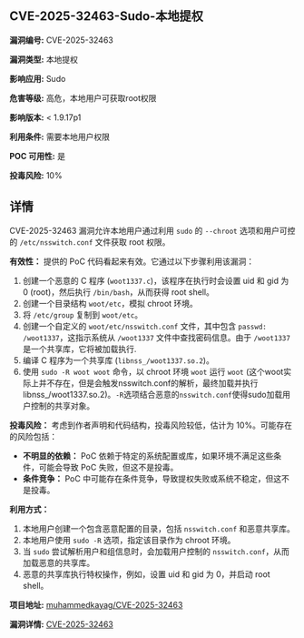 ## CVE-2025-32463-Sudo-本地提权

**漏洞编号:** CVE-2025-32463

**漏洞类型:** 本地提权

**影响应用:** Sudo

**危害等级:** 高危，本地用户可获取root权限

**影响版本:** < 1.9.17p1

**利用条件:** 需要本地用户权限

**POC 可用性:** 是

**投毒风险:** 10%

## 详情

CVE-2025-32463 漏洞允许本地用户通过利用 `sudo` 的 `--chroot` 选项和用户可控的 `/etc/nsswitch.conf` 文件获取 root 权限。 

**有效性：**
提供的 PoC 代码看起来有效。它通过以下步骤利用该漏洞：

1.  创建一个恶意的 C 程序 (`woot1337.c`)，该程序在执行时会设置 uid 和 gid 为 0 (root)，然后执行 `/bin/bash`，从而获得 root shell。
2.  创建一个目录结构 `woot/etc`，模拟 chroot 环境。
3.  将 `/etc/group` 复制到 `woot/etc`。
4.  创建一个自定义的 `woot/etc/nsswitch.conf` 文件，其中包含 `passwd: /woot1337`，这指示系统从 `/woot1337` 文件中查找密码信息。由于 `/woot1337` 是一个共享库，它将被加载执行.
5.  编译 C 程序为一个共享库 (`libnss_/woot1337.so.2`)。
6.  使用 `sudo -R woot woot` 命令，以 chroot 环境 `woot` 运行 `woot` (这个woot实际上并不存在，但是会触发nsswitch.conf的解析，最终加载并执行libnss_/woot1337.so.2)。`-R`选项结合恶意的`nsswitch.conf`使得sudo加载用户控制的共享对象。

**投毒风险：**
考虑到作者声明和代码结构，投毒风险较低，估计为 10%。可能存在的风险包括：

*   **不明显的依赖：** PoC 依赖于特定的系统配置或库，如果环境不满足这些条件，可能会导致 PoC 失败，但这不是投毒。
*   **条件竞争：** PoC 中可能存在条件竞争，导致提权失败或系统不稳定，但这不是投毒。

**利用方式：**

1.  本地用户创建一个包含恶意配置的目录，包括 `nsswitch.conf` 和恶意共享库。
2.  本地用户使用 `sudo -R` 选项，指定该目录作为 chroot 环境。
3.  当 `sudo` 尝试解析用户和组信息时，会加载用户控制的 `nsswitch.conf`，从而加载恶意的共享库。
4.  恶意的共享库执行特权操作，例如，设置 uid 和 gid 为 0，并启动 root shell。

**项目地址:** [muhammedkayag/CVE-2025-32463](https://github.com/muhammedkayag/CVE-2025-32463)

**漏洞详情:** [CVE-2025-32463](https://nvd.nist.gov/vuln/detail/CVE-2025-32463)